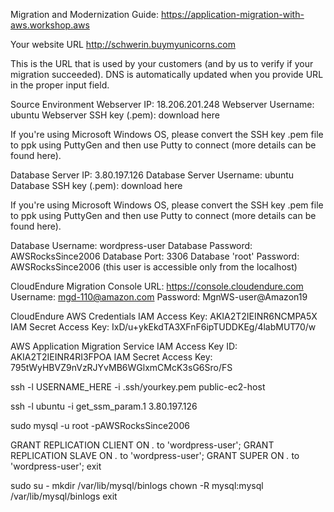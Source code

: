 
Migration and Modernization Guide: https://application-migration-with-aws.workshop.aws

Your website URL
http://schwerin.buymyunicorns.com

This is the URL that is used by your customers (and by us to verify if your migration succeeded). DNS is automatically updated when you provide URL in the proper input field.

Source Environment
Webserver IP: 18.206.201.248
Webserver Username: ubuntu
Webserver SSH key (.pem): download here

If you're using Microsoft Windows OS, please convert the SSH key .pem file to ppk using PuttyGen and then use Putty to connect (more details can be found here).

Database Server IP: 3.80.197.126
Database Server Username: ubuntu
Database SSH key (.pem): download here

If you're using Microsoft Windows OS, please convert the SSH key .pem file to ppk using PuttyGen and then use Putty to connect (more details can be found here).

Database Username: wordpress-user
Database Password: AWSRocksSince2006
Database Port: 3306
Database 'root' Password: AWSRocksSince2006 (this user is accessible only from the localhost)

CloudEndure Migration
Console URL: https://console.cloudendure.com
Username: mgd-110@amazon.com
Password: MgnWS-user@Amazon19

CloudEndure AWS Credentials
IAM Access Key: AKIA2T2IEINR6NCMPA5X
IAM Secret Access Key: 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

AWS Application Migration Service
IAM Access Key ID: AKIA2T2IEINR4RI3FPOA
IAM Secret Access Key: 795tWyHBVZ9nVzRJYvMB6WGlxmCMcK3sG6Sro/FS


ssh -l USERNAME_HERE -i .ssh/yourkey.pem public-ec2-host

ssh -l ubuntu -i get_ssm_param.1 3.80.197.126


sudo mysql -u root -pAWSRocksSince2006

GRANT REPLICATION CLIENT ON *.* to 'wordpress-user';
GRANT REPLICATION SLAVE ON *.* to 'wordpress-user';
GRANT SUPER ON *.* to 'wordpress-user';
exit


sudo su - 
mkdir /var/lib/mysql/binlogs
chown -R mysql:mysql /var/lib/mysql/binlogs
exit
